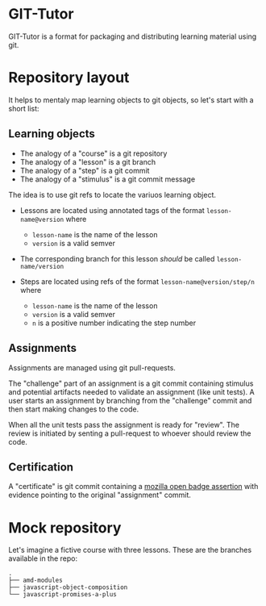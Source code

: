 # GIT-Tutor

GIT-Tutor is a format for packaging and distributing learning material using git.

# Repository layout

It helps to mentaly map learning objects to git objects, so let's start with a short list:

## Learning objects

- The analogy of a "course" is a git repository
- The analogy of a "lesson" is a git branch
- The analogy of a "step" is a git commit
- The analogy of a "stimulus" is a git commit message

The idea is to use git refs to locate the variuos learning object.

- Lessons are located using annotated tags of the format `lesson-name@version` where
  - `lesson-name` is the name of the lesson
  - `version` is a valid semver
- The corresponding branch for this lesson _should_ be called `lesson-name/version`

- Steps are located using refs of the format `lesson-name@version/step/n` where
  - `lesson-name` is the name of the lesson
  - `version` is a valid semver
  - `n` is a positive number indicating the step number

## Assignments

Assignments are managed using git pull-requests.

The "challenge" part of an assignment is a git commit containing stimulus and potential artifacts needed to validate an assignment (like unit tests). A user starts an assignment by branching from the "challenge" commit and then start making changes to the code.

When all the unit tests pass the assignment is ready for "review". The review is initiated by senting a pull-request to whoever should review the code.

## Certification

A "certificate" is git commit containing a [mozilla open badge assertion](https://github.com/mozilla/openbadges-specification/blob/master/Assertion/latest.md) with evidence pointing to the original "assignment" commit.

# Mock repository

Let's imagine a fictive course with three lessons. These are the branches available in the repo:

```
.
├── amd-modules
├── javascript-object-composition
└── javascript-promises-a-plus
```
